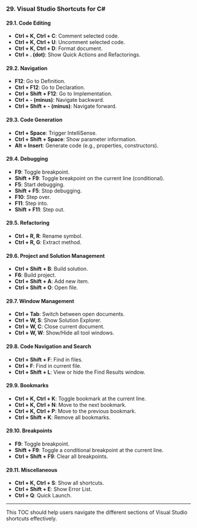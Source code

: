 ### 29. Visual Studio Shortcuts for C#

#### 29.1. Code Editing
- **Ctrl + K, Ctrl + C**: Comment selected code.
- **Ctrl + K, Ctrl + U**: Uncomment selected code.
- **Ctrl + K, Ctrl + D**: Format document.
- **Ctrl + . (dot)**: Show Quick Actions and Refactorings.

#### 29.2. Navigation
- **F12**: Go to Definition.
- **Ctrl + F12**: Go to Declaration.
- **Ctrl + Shift + F12**: Go to Implementation.
- **Ctrl + - (minus)**: Navigate backward.
- **Ctrl + Shift + - (minus)**: Navigate forward.

#### 29.3. Code Generation
- **Ctrl + Space**: Trigger IntelliSense.
- **Ctrl + Shift + Space**: Show parameter information.
- **Alt + Insert**: Generate code (e.g., properties, constructors).

#### 29.4. Debugging
- **F9**: Toggle breakpoint.
- **Shift + F9**: Toggle breakpoint on the current line (conditional).
- **F5**: Start debugging.
- **Shift + F5**: Stop debugging.
- **F10**: Step over.
- **F11**: Step into.
- **Shift + F11**: Step out.

#### 29.5. Refactoring
- **Ctrl + R, R**: Rename symbol.
- **Ctrl + R, G**: Extract method.

#### 29.6. Project and Solution Management
- **Ctrl + Shift + B**: Build solution.
- **F6**: Build project.
- **Ctrl + Shift + A**: Add new item.
- **Ctrl + Shift + O**: Open file.

#### 29.7. Window Management
- **Ctrl + Tab**: Switch between open documents.
- **Ctrl + W, S**: Show Solution Explorer.
- **Ctrl + W, C**: Close current document.
- **Ctrl + W, W**: Show/Hide all tool windows.

#### 29.8. Code Navigation and Search
- **Ctrl + Shift + F**: Find in files.
- **Ctrl + F**: Find in current file.
- **Ctrl + Shift + L**: View or hide the Find Results window.

#### 29.9. Bookmarks
- **Ctrl + K, Ctrl + K**: Toggle bookmark at the current line.
- **Ctrl + K, Ctrl + N**: Move to the next bookmark.
- **Ctrl + K, Ctrl + P**: Move to the previous bookmark.
- **Ctrl + Shift + K**: Remove all bookmarks.

#### 29.10. Breakpoints
- **F9**: Toggle breakpoint.
- **Shift + F9**: Toggle a conditional breakpoint at the current line.
- **Ctrl + Shift + F9**: Clear all breakpoints.

#### 29.11. Miscellaneous
- **Ctrl + K, Ctrl + S**: Show all shortcuts.
- **Ctrl + Shift + E**: Show Error List.
- **Ctrl + Q**: Quick Launch.

---

This TOC should help users navigate the different sections of Visual Studio shortcuts effectively.
